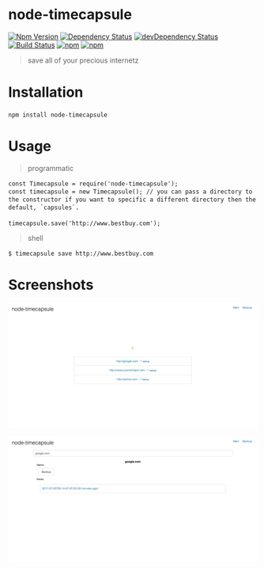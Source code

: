 # node-timecapsule
[![Npm Version](https://img.shields.io/npm/v/node-timecapsule.svg)](https://www.npmjs.com/package/node-timecapsule)
[![Dependency Status](https://david-dm.org/gabrielcsapo/node-timecapsule.svg)](https://david-dm.org/gabrielcsapo/node-timecapsule)
[![devDependency Status](https://david-dm.org/gabrielcsapo/node-timecapsule/dev-status.svg)](https://david-dm.org/gabrielcsapo/node-timecapsule#info=devDependencies)
[![Build Status](https://travis-ci.org/gabrielcsapo/node-timecapsule.svg?branch=master)](https://travis-ci.org/gabrielcsapo/node-timecapsule)
[![npm](https://img.shields.io/npm/dt/node-timecapsule.svg)]()
[![npm](https://img.shields.io/npm/dm/node-timecapsule.svg)]()

> save all of your precious internetz

# Installation

`npm install node-timecapsule`

# Usage

> programmatic

```
const Timecapsule = require('node-timecapsule');
const timecapsule = new Timecapsule(); // you can pass a directory to the constructor if you want to specific a different directory then the default, `capsules`.

timecapsule.save('http://www.bestbuy.com');
```

> shell

```
$ timecapsule save http://www.bestbuy.com
```

# Screenshots

![main](./screenshots/main.png)

![backup](./screenshots/backup.png)
